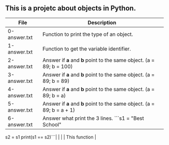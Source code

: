 ## This is a projetc about objects in Python.

| File | Description |
| ---- | ------ |
| 0-answer.txt | Function to print the type of an object. |
| 1-answer.txt | Function to get the variable identifier.  |
| 2-answer.txt | Answer if **a** and **b** point to the same object. (a = 89; b = 100) |
| 3-answer.txt | Answer if **a** and **b** point to the same object. (a = 89; b = 89) |
| 4-answer.txt | Answer if **a** and **b** point to the same object. (a = 89; b = a) |
| 5-answer.txt | Answer if **a** and **b** point to the same object. (a = 89; b = a + 1) |
| 6-answer.txt | Answer what print the 3 lines. ```s1 = "Best School"
s2 = s1
print(s1 == s2)```|
|  |  | This function  |
